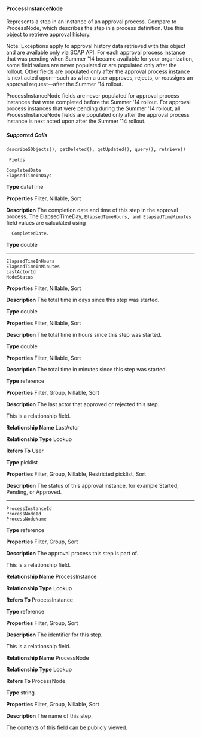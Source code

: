 #### ProcessInstanceNode

Represents a step in an instance of an approval process. Compare to ProcessNode, which describes the step in a process definition. Use
this object to retrieve approval history.

Note: Exceptions apply to approval history data retrieved with this object and are available only via SOAP API. For each approval
process instance that was pending when Summer '14 became available for your organization, some field values are never populated
or are populated only after the rollout. Other fields are populated only after the approval process instance is next acted upon—such
as when a user approves, rejects, or reassigns an approval request—after the Summer '14 rollout.

ProcessInstanceNode fields are never populated for approval process instances that were completed before the Summer '14 rollout. For
approval process instances that were pending during the Summer '14 rollout, all ProcessInstanceNode fields are populated only after
the approval process instance is next acted upon after the Summer '14 rollout.

##### Supported Calls
```
describeSObjects(), getDeleted(), getUpdated(), query(), retrieve()

 Fields

```
```
CompletedDate
ElapsedTimeInDays

```

**Type**
dateTime

**Properties**
Filter, Nillable, Sort

**Description**
The completion date and time of this step in the approval process. The ElapsedTimeDay,
`ElapsedTimeHours, and ElapsedTimeMinutes` field values are calculated using
```
  CompletedDate.

```
**Type**
double


-----

```
ElapsedTimeInHours
ElapsedTimeInMinutes
LastActorId
NodeStatus

```

**Properties**
Filter, Nillable, Sort

**Description**
The total time in days since this step was started.

**Type**
double

**Properties**
Filter, Nillable, Sort

**Description**
The total time in hours since this step was started.

**Type**
double

**Properties**
Filter, Nillable, Sort

**Description**
The total time in minutes since this step was started.

**Type**
reference

**Properties**
Filter, Group, Nillable, Sort

**Description**
The last actor that approved or rejected this step.

This is a relationship field.

**Relationship Name**
LastActor

**Relationship Type**
Lookup

**Refers To**
User

**Type**
picklist

**Properties**
Filter, Group, Nillable, Restricted picklist, Sort

**Description**
The status of this approval instance, for example Started, Pending, or Approved.


-----

```
ProcessInstanceId
ProcessNodeId
ProcessNodeName

```

**Type**
reference

**Properties**
Filter, Group, Sort

**Description**
The approval process this step is part of.

This is a relationship field.

**Relationship Name**
ProcessInstance

**Relationship Type**
Lookup

**Refers To**
ProcessInstance

**Type**
reference

**Properties**
Filter, Group, Sort

**Description**
The identifier for this step.

This is a relationship field.

**Relationship Name**
ProcessNode

**Relationship Type**
Lookup

**Refers To**
ProcessNode

**Type**
string

**Properties**
Filter, Group, Nillable, Sort

**Description**
The name of this step.

The contents of this field can be publicly viewed.

